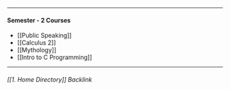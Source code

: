 - - -
#### Semester - 2 Courses
* [[Public Speaking]] 
* [[Calculus 2]]
* [[Mythology]]
* [[Intro to C Programming]]

- - - 
###### [[1. Home Directory]] Backlink
